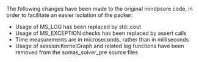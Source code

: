 The following changes have been made to the original mindpsore code, in order to facilitate an easier isolation of the packer:
- Usage of MS_LOG has been replaced by std::cout
- Usage of MS_EXCEPTION checks has been replaced by assert calls
- Time measurements are in microseconds, rather than in milliseconds
- Usage of session:KernelGraph and related log functions have been removed from the somas_solver_pre source files
